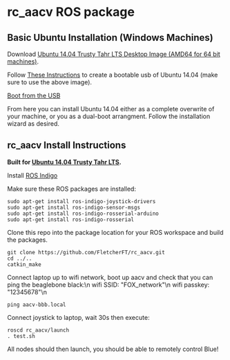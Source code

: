 # rc_aacv ROS package
## Basic Ubuntu Installation (Windows Machines)
Download [Ubuntu 14.04 Trusty Tahr LTS Desktop Image (AMD64 for 64 bit machines)](http://releases.ubuntu.com/14.04/).

Follow [These Instructions](https://www.ubuntu.com/download/desktop/create-a-usb-stick-on-windows) to create a bootable usb of Ubuntu 14.04 (make sure to use the above image).

[Boot from the USB](https://www.ubuntu.com/download/desktop/try-ubuntu-before-you-install)

From here you can install Ubuntu 14.04 either as a complete overwrite of your machine, or you as a dual-boot arrangment.  Follow the installation wizard as desired.

## rc_aacv Install Instructions
__Built for [Ubuntu 14.04 Trusty Tahr LTS](http://releases.ubuntu.com/14.04/).__

Install [ROS Indigo](http://wiki.ros.org/indigo/Installation/Ubuntu)

Make sure these ROS packages are installed:
```
sudo apt-get install ros-indigo-joystick-drivers
sudo apt-get install ros-indigo-sensor-msgs
sudo apt-get install ros-indigo-rosserial-arduino
sudo apt-get install ros-indigo-rosserial
```

Clone this repo into the package location for your ROS workspace and build the packages.
```
git clone https://github.com/FletcherFT/rc_aacv.git
cd ../..
catkin_make
```

Connect laptop up to wifi network, boot up aacv and check that you can ping the beaglebone black:\n
wifi SSID:  "FOX_network"\n
wifi passkey: "12345678"\n

```
ping aacv-bbb.local
```

Connect joystick to laptop, wait 30s then execute:
```
roscd rc_aacv/launch
. test.sh
```

All nodes should then launch, you should be able to remotely control Blue!
